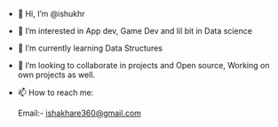 - 👋 Hi, I’m @ishukhr

- 👀 I’m interested in App dev, Game Dev and lil bit in Data science

- 🌱 I’m currently learning Data Structures

- 💞️ I’m looking to collaborate in projects and Open source, Working on own projects as well.

- 📫 How to reach me:

     Email:- ishakhare360@gmail.com

<!---
ishukhr/ishukhr is a ✨ special ✨ repository because its `README.md` (this file) appears on your GitHub profile.
You can click the Preview link to take a look at your changes.
--->

